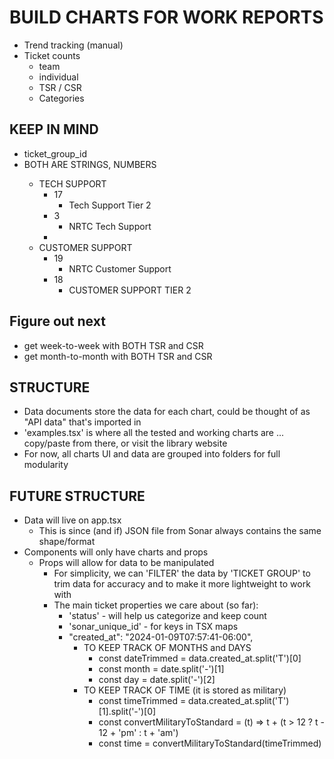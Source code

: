 # BUILD CHARTS FOR WORK REPORTS
- Trend tracking (manual)
- Ticket counts
  - team
  - individual
  - TSR / CSR
  - Categories

## KEEP IN MIND
- ticket_group_id
- BOTH ARE STRINGS, <NOT> NUMBERS
  - TECH SUPPORT
    - 17
      - Tech Support Tier 2
    - 3
      - NRTC Tech Support
    - 
  - CUSTOMER SUPPORT
    - 19
      - NRTC Customer Support
    - 18
      - CUSTOMER SUPPORT TIER 2

## Figure out next
- get week-to-week with BOTH TSR and CSR
- get month-to-month with BOTH TSR and CSR

## STRUCTURE
- Data documents store the data for each chart, could be thought of as "API data" that's imported in
- 'examples.tsx' is where all the tested and working charts are ... copy/paste from there, or visit the library website
- For now, all charts UI and data are grouped into folders for full modularity
  

## FUTURE STRUCTURE
- Data will live on app.tsx
  - This is since (and if) JSON file from Sonar always contains the same shape/format
- Components will only have charts and props
  - Props will allow for data to be manipulated
    - For simplicity, we can 'FILTER' the data by 'TICKET GROUP' to trim data for accuracy and to make it more lightweight to work with
    - The main ticket properties we care about (so far):
      - 'status' - will help us categorize and keep count
      - 'sonar_unique_id' - for keys in TSX maps
      - "created_at": "2024-01-09T07:57:41-06:00",
        - TO KEEP TRACK OF MONTHS and DAYS
          - const dateTrimmed = data.created_at.split('T')[0]
          - const month = date.split('-')[1]
          - const day = date.split('-')[2]
        - TO KEEP TRACK OF TIME (it is stored as military)
          - const timeTrimmed = data.created_at.split('T')[1].split('-')[0]
          - const convertMilitaryToStandard = (t) => t + (t > 12 ? t - 12 + 'pm' : t + 'am')
          - const time = convertMilitaryToStandard(timeTrimmed)